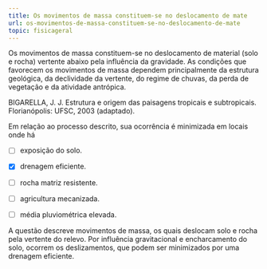 ```yaml
---
title: Os movimentos de massa constituem-se no deslocamento de mate
url: os-movimentos-de-massa-constituem-se-no-deslocamento-de-mate
topic: fisicageral
---
```



Os movimentos de massa constituem-se no deslocamento de material (solo e rocha) vertente abaixo pela influência da gravidade. As condições que favorecem os movimentos de massa dependem principalmente da estrutura geológica, da declividade da vertente, do regime de chuvas, da perda de vegetação e da atividade antrópica.

BIGARELLA, J. J. Estrutura e origem das paisagens tropicais e subtropicais. Florianópolis: UFSC, 2003 (adaptado).

Em relação ao processo descrito, sua ocorrência é minimizada em locais onde há



- [ ] exposição do solo.
- [x] drenagem eficiente.
- [ ] rocha matriz resistente.
- [ ] agricultura mecanizada.
- [ ] média pluviométrica elevada.


A questão descreve movimentos de massa, os quais deslocam solo e rocha pela vertente do relevo. Por influência gravitacional e encharcamento do solo, ocorrem os deslizamentos, que podem ser minimizados por uma drenagem eficiente.
